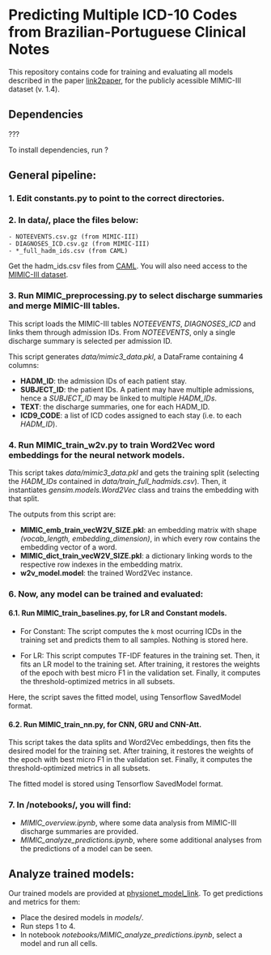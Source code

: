 
# Predicting Multiple ICD-10 Codes from Brazilian-Portuguese Clinical Notes


This repository contains code for training and evaluating all models described in the paper [link2paper](url), for the publicly acessible MIMIC-III dataset (v. 1.4).


## Dependencies

???

To install dependencies, run ?


## General pipeline:


### 1. Edit constants.py to point to the correct directories.

### 2. In data/, place the files below:
	- NOTEEVENTS.csv.gz (from MIMIC-III)
	- DIAGNOSES_ICD.csv.gz (from MIMIC-III)
	- *_full_hadm_ids.csv (from CAML)

Get the hadm_ids.csv files from [CAML](https://github.com/jamesmullenbach/caml-mimic). You will also need access to the [MIMIC-III dataset](https://mimic.physionet.org/gettingstarted/access/).
	
### 3. Run MIMIC_preprocessing.py to select discharge summaries and merge MIMIC-III tables.

This script loads the MIMIC-III tables *NOTEEVENTS*, *DIAGNOSES_ICD* and links them through admission IDs. From *NOTEEVENTS*, only a single discharge summary is selected per admission ID.

This script generates *data/mimic3_data.pkl*, a DataFrame containing 4 columns:

- **HADM_ID**: the admission IDs of each patient stay. 
- **SUBJECT_ID**: the patient IDs. A patient may have multiple admissions, hence a *SUBJECT_ID* may be linked to multiple *HADM_IDs*.
- **TEXT**: the discharge summaries, one for each HADM_ID.
- **ICD9_CODE**: a list of ICD codes assigned to each stay (i.e. to each *HADM_ID*).

### 4. Run MIMIC_train_w2v.py to train Word2Vec word embeddings for the neural network models.

This script takes *data/mimic3_data.pkl* and gets the training split (selecting the *HADM_IDs* contained in *data/train_full_hadmids.csv*).
Then, it instantiates *gensim.models.Word2Vec* class and trains the embedding with that split.

The outputs from this script are:
- **MIMIC_emb_train_vecW2V_SIZE.pkl**: an embedding matrix with shape *(vocab_length, embedding_dimension)*, in which every row contains the embedding vector of a word.
- **MIMIC_dict_train_vecW2V_SIZE.pkl**: a dictionary linking words to the respective row indexes in the embedding matrix.
- **w2v_model.model**: the trained Word2Vec instance.

### 6. Now, any model can be trained and evaluated:

#### 6.1. Run MIMIC_train_baselines.py, for LR and Constant models.

- For Constant:
The script computes the `k` most ocurring ICDs in the training set and predicts them to all samples. Nothing is stored here.

- For LR:
This script computes TF-IDF features in the training set. Then, it fits an LR model to the training set.
After training, it restores the weights of the epoch with best micro F1 in the validation set.
Finally, it computes the threshold-optimized metrics in all subsets.

Here, the script saves the fitted model, using Tensorflow SavedModel format.


#### 6.2. Run MIMIC_train_nn.py, for CNN, GRU and CNN-Att.

This script takes the data splits and Word2Vec embeddings, then fits the desired model for the training set.
After training, it restores the weights of the epoch with best micro F1 in the validation set.
Finally, it computes the threshold-optimized metrics in all subsets.

The fitted model is stored using Tensorflow SavedModel format.


### 7. In /notebooks/, you will find:
- *MIMIC_overview.ipynb*, where some data analysis from MIMIC-III discharge summaries are provided.
- *MIMIC_analyze_predictions.ipynb*, where some additional analyses from the predictions of a model can be seen.


## Analyze trained models:

Our trained models are provided at [physionet_model_link](url). To get predictions and metrics for them:

- Place the desired models in *models/*.
- Run steps 1 to 4. 
- In notebook *notebooks/MIMIC_analyze_predictions.ipynb*, select a model and run all cells.

